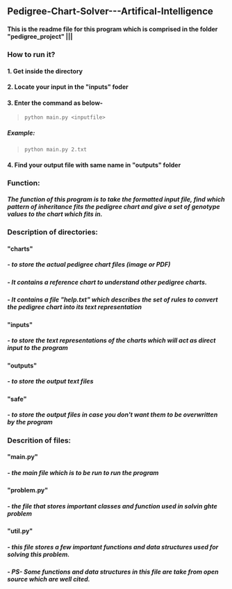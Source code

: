 ## Pedigree-Chart-Solver---Artifical-Intelligence

#### This is the readme file for this program which is comprised in the folder "pedigree_project" |||


### How to run it?
#### 1. Get inside the directory
#### 2. Locate your input in the "inputs" foder
#### 3. Enter the command as below-
> `python main.py <inputfile>`
##### Example:
> `python main.py 2.txt`
#### 4. Find your output file with same name in "outputs" folder

 
### Function:
#### *The function of this program is to take the formatted input file, find which pattern of inheritance fits the pedigree chart and give a set of genotype values to the chart which fits in.*

### Description of directories:

#### "charts" 
##### - to store the actual pedigree chart files (image or PDF)
##### - It contains a reference chart to understand other pedigree charts.
##### - It contains a file "help.txt" which describes the set of rules to convert the pedigree chart into its text representation

#### "inputs"
##### - to store the text representations of the charts which will act as direct input to the program

#### "outputs"
##### - to store the output text files

#### "safe" 
##### - to store the output files in case you don't want them to be overwritten by the program

### Descrition of files:

#### "main.py"
##### - the main file which is to be run to run the program

#### "problem.py"
##### - the file that stores important classes and function used in solvin ghte problem

#### "util.py"
##### - this file stores a few important functions and data structures used for solving this problem. 
##### - PS- Some functions and data structures in this file are take from open source which are well cited.
